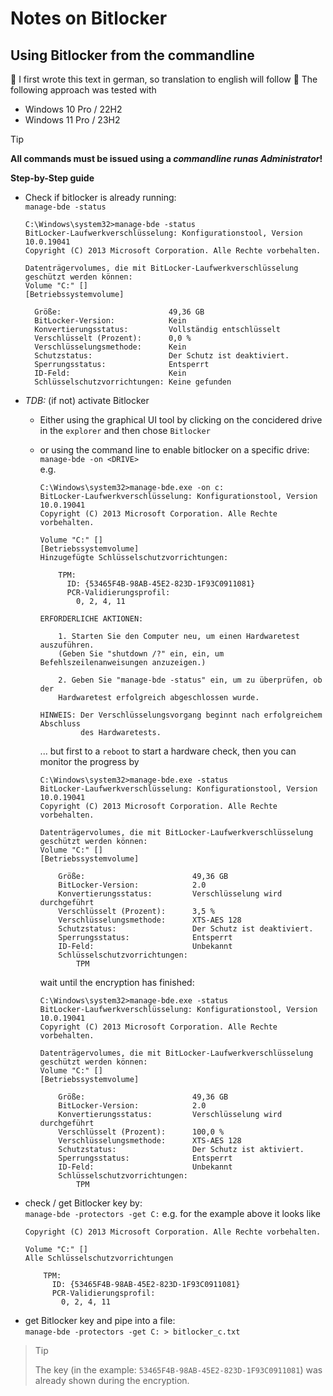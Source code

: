 # Notes on Bitlocker
## Using Bitlocker from the commandline
🚧 I first wrote this text in german, so translation to english will follow 🚧
The following approach was tested with
  * Windows 10 Pro / 22H2
  * Windows 11 Pro / 23H2

> [!TIP]
> **All commands must be issued using a *commandline runas Administrator*!**

**Step-by-Step guide**
* Check if bitlocker is already running:<br>
  `manage-bde -status`<br>
   ```
   C:\Windows\system32>manage-bde -status
   BitLocker-Laufwerkverschlüsselung: Konfigurationstool, Version 10.0.19041
   Copyright (C) 2013 Microsoft Corporation. Alle Rechte vorbehalten.

   Datenträgervolumes, die mit BitLocker-Laufwerkverschlüsselung
   geschützt werden können:
   Volume "C:" []
   [Betriebssystemvolume]

     Größe:                        49,36 GB
     BitLocker-Version:            Kein
     Konvertierungsstatus:         Vollständig entschlüsselt
     Verschlüsselt (Prozent):      0,0 %
     Verschlüsselungsmethode:      Kein
     Schutzstatus:                 Der Schutz ist deaktiviert.
     Sperrungsstatus:              Entsperrt
     ID-Feld:                      Kein
     Schlüsselschutzvorrichtungen: Keine gefunden
   ```
* _TDB:_ (if not) activate Bitlocker
  * Either using the graphical UI tool by clicking on the concidered drive in the `explorer` and then chose `Bitlocker`

  * or using the command line to enable bitlocker on a specific drive:<br>
    `manage-bde -on <DRIVE>`<br>
    e.g.
    ```
    C:\Windows\system32>manage-bde.exe -on c:
    BitLocker-Laufwerkverschlüsselung: Konfigurationstool, Version 10.0.19041
    Copyright (C) 2013 Microsoft Corporation. Alle Rechte vorbehalten.
    
    Volume "C:" []
    [Betriebssystemvolume]
    Hinzugefügte Schlüsselschutzvorrichtungen:
    
        TPM:
          ID: {53465F4B-98AB-45E2-823D-1F93C0911081}
          PCR-Validierungsprofil:
            0, 2, 4, 11
    
    ERFORDERLICHE AKTIONEN:
    
        1. Starten Sie den Computer neu, um einen Hardwaretest auszuführen.
        (Geben Sie "shutdown /?" ein, ein, um Befehlszeilenanweisungen anzuzeigen.)
    
        2. Geben Sie "manage-bde -status" ein, um zu überprüfen, ob der
        Hardwaretest erfolgreich abgeschlossen wurde.
    
    HINWEIS: Der Verschlüsselungsvorgang beginnt nach erfolgreichem Abschluss
             des Hardwaretests.
    ```  
    ... but first to a `reboot` to start a hardware check, then you can monitor the progress by <br>
    ```
    C:\Windows\system32>manage-bde.exe -status
    BitLocker-Laufwerkverschlüsselung: Konfigurationstool, Version 10.0.19041
    Copyright (C) 2013 Microsoft Corporation. Alle Rechte vorbehalten.
    
    Datenträgervolumes, die mit BitLocker-Laufwerkverschlüsselung
    geschützt werden können:
    Volume "C:" []
    [Betriebssystemvolume]
    
        Größe:                        49,36 GB
        BitLocker-Version:            2.0
        Konvertierungsstatus:         Verschlüsselung wird durchgeführt
        Verschlüsselt (Prozent):      3,5 %
        Verschlüsselungsmethode:      XTS-AES 128
        Schutzstatus:                 Der Schutz ist deaktiviert.
        Sperrungsstatus:              Entsperrt
        ID-Feld:                      Unbekannt
        Schlüsselschutzvorrichtungen:
            TPM
    ```
    wait until the encryption has finished:<br>
    ```
    C:\Windows\system32>manage-bde.exe -status
    BitLocker-Laufwerkverschlüsselung: Konfigurationstool, Version 10.0.19041
    Copyright (C) 2013 Microsoft Corporation. Alle Rechte vorbehalten.
    
    Datenträgervolumes, die mit BitLocker-Laufwerkverschlüsselung
    geschützt werden können:
    Volume "C:" []
    [Betriebssystemvolume]
    
        Größe:                        49,36 GB
        BitLocker-Version:            2.0
        Konvertierungsstatus:         Verschlüsselung wird durchgeführt
        Verschlüsselt (Prozent):      100,0 %
        Verschlüsselungsmethode:      XTS-AES 128
        Schutzstatus:                 Der Schutz ist aktiviert.
        Sperrungsstatus:              Entsperrt
        ID-Feld:                      Unbekannt
        Schlüsselschutzvorrichtungen:
            TPM
    ```
* check / get Bitlocker key by:<br>
  `manage-bde -protectors -get C:`
  e.g. for the example above it looks like
  ```
  Copyright (C) 2013 Microsoft Corporation. Alle Rechte vorbehalten.
  
  Volume "C:" []
  Alle Schlüsselschutzvorrichtungen
  
      TPM:
        ID: {53465F4B-98AB-45E2-823D-1F93C0911081}
        PCR-Validierungsprofil:
          0, 2, 4, 11
  ```  
* get Bitlocker key and pipe into a file:<br>
  `manage-bde -protectors -get C: > bitlocker_c.txt`
  
>> [!TIP]
>> The key (in the example: `53465F4B-98AB-45E2-823D-1F93C0911081`) was already shown during the encryption.
